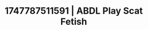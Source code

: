---
categories:
- Smudged makeup
- Elegant fetish
- Unspoken desires
- Erotic dream roleplay
- Butt plug play
image: /assets/images/1747787511591.jpg
layout: post
seo:
  description: Featured content with premium ABDL Play, Scat Fetish. HD images available.
  keywords: ABDL Play, Scat Fetish
  og_image: /assets/images/1747787511591.jpg
  schema_type: VisualArtwork
tags:
- ABDL Play
- Scat Fetish
- '#1747787511591'
title: 1747787511591 | ABDL Play Scat Fetish
---